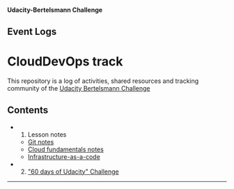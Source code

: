 
#### Udacity-Bertelsmann Challenge  

## Event Logs
# CloudDevOps track

This repository is a log of activities, shared resources and tracking community of the [Udacity Bertelsmann Challenge](https://www.udacity.com/bertelsmann-tech-scholarships)

## Contents
  - 1. Lesson notes
     - [Git notes](https://github.com/bkocis/bertelsmann-udacity-challenge-logs/blob/master/git_notes.md)
     - [Cloud fundamentals notes]()
     - [Infrastructure-as-a-code]()


  - 2. ["60 days of Udacity" Challenge](https://github.com/bkocis/bertelsmann-udacity-challenge-logs/blob/master/60-days-udacity.md)

---
